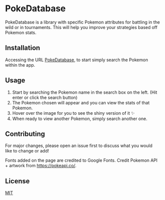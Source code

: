 # PokeDatabase

PokeDatabase is a library with specific Pokemon attributes for battling in the wild or in tournaments. This will help you improve your strategies based off Pokemon stats.

## Installation

Accessing the URL [PokeDatabase](https://pokeapi.co/api/v2/pokemon?limit=151), to start simply search the Pokemon within the app.

## Usage

1. Start by searching the Pokemon name in the search box on the left. (Hit enter or click the search button)
2. The Pokemon chosen will appear and you can view the stats of that Pokemon.
3. Hover over the image for you to see the shiny version of it ✨
4. When ready to view another Pokemon, simply search another one.

## Contributing
For major changes, please open an issue first to discuss what you would like to change or add!

Fonts added on the page are credited to Google Fonts.
Credit Pokemon API + artwork from https://pokeapi.co/.

## License
[MIT](https://choosealicense.com/licenses/mit/)